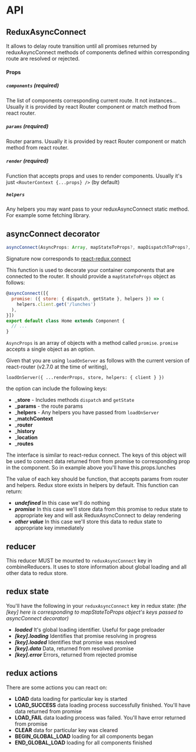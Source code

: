 API
============

## ReduxAsyncConnect
It allows to delay route transition until all promises returned by reduxAsyncConnect methods of components defined within corresponding route are resolved or rejected.

#### Props
##### `components` (required)
The list of components corresponding current route. It not instances...
Usually it is provided by react Router component or match method from react router.

##### `params` (required)
Router params.
Usually it is provided by react Router component or match method from react router.

##### `render` (required)
Function that accepts props and uses to render components.
Usually it's just `<RouterContext {...props} />` (by default)

##### `helpers`
Any helpers you may want pass to your reduxAsyncConnect static method.
For example some fetching library.

## asyncConnect decorator

```js
asyncConnect(AsyncProps: Array, mapStateToProps?, mapDispatchToProps?, mergeProps?, options?)
```

Signature now corresponds to [react-redux connect](https://github.com/reactjs/react-redux/blob/master/docs/api.md#connectmapstatetoprops-mapdispatchtoprops-mergeprops-options)

This function is used to decorate your container components that are connected to the router. It should provide a `mapStateToProps` object as follows:

```js
@asyncConnect([{
  promise: ({ store: { dispatch, getState }, helpers }) => (
    helpers.client.get('/lunches')
  ),
}])
export default class Home extends Component {
  // ...
}
```

`AsyncProps` is an array of objects with a method called `promise`. `promise`
accepts a single object as an option.

Given that you are using `loadOnServer` as follows with the current version of
react-router (v2.7.0 at the time of writing),

    loadOnServer({ ...renderProps, store, helpers: { client } })

the option can include the following keys:

* _**store** - Includes methods `dispatch` and `getState`
* _**params** - the route params
* _**helpers** - Any helpers you have passed from `loadOnServer`
* _**matchContext**
* _**router**
* _**history**
* _**location**
* _**routes**

The interface is similar to react-redux connect. The keys of this object will be used to connect data returned from from promise to corresponding prop in the component.
So in example above you'll have this.props.lunches

The value of each key should be function, that accepts params from router and helpers. Redux store exists in helpers by default.
This function can return:
- _**undefined**_ In this case we'll do nothing
- _**promise**_ In this case we'll store data from this promise to redux state to appropriate key and will ask ReduxAsyncConnect to delay rendering
- _**other value**_ In this case we'll store this data to redux state to appropriate key immediately

## reducer
This reducer MUST be mounted to `reduxAsyncConnect` key in combineReducers.
It uses to store information about global loading and all other data to redux store.

## redux state
You'll have the following in your `reduxAsyncConnect` key in redux state:
_(the [key] here is corresponding to mapStateToProps object's keys passed to asyncConnect decorator)_

- _**loaded**_ It's global loading identifier. Useful for page preloader
- _**[key].loading**_ Identifies that promise resolving in progress
- _**[key].loaded**_ Identifies that promise was resolved
- _**[key].data**_ Data, returned from resolved promise
- _**[key].error**_ Errors, returned from rejected promise

## redux actions
There are some actions you can react on:
- **LOAD** data loading for particular key is started
- **LOAD_SUCCESS** data loading process successfully finished. You'll have data returned from promise
- **LOAD_FAIL** data loading process was failed. You'll have error returned from promise
- **CLEAR** data for particular key was cleared
- **BEGIN_GLOBAL_LOAD** loading for all components began
- **END_GLOBAL_LOAD** loading for all components finished
